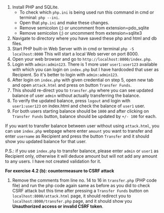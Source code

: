 1. Install PHP and SQLite.
    -   To check which ```php.ini``` is being used run this command in cmd or terminal: ```php --ini```.
    -   Open that ```php.ini``` and make these changes.
    -   Remove semicolon (;) or uncomment from extension=pdo_sqlite
    -   Remove semicolon (;) or uncomment from extension=sqlite3
2. Navigate to directory where you have saved these php and html and db files.
3. Start PHP built-in Web Server with in cmd or terminal
    ```php -S localhost:8000```
    This will start a local Web server on port 8000.
4. Open your web browser and go to ```http://localhost:8000/index.php```.
5. Login with ```admin:admin123```. There is 1 more user ```user1:user123``` available with which you can login on ```index.php``` but I have hardcoded that user as Recipient. So it's better to login with ```admin:admin123```.
6. After login on ```index.php``` with given credential on step 5, open new tab and open ```attack.html``` and press on button ```Transfer Funds```.
7. This should re-direct you to ```transfer.php``` where you can see updated balance of user ```admin``` without actually transferring the balance.
8. To verify the updated balance, press ```logout``` and login with ```user1:user123``` on index.html and check the balance of ```user1``` user. 
9. For both users starting balance should be ```1000``` and after clicking on ```Transfer Funds``` button, balance should be updated by ```+/- 100``` for each.

If you want to transfer balance between user without using ```attack.html```, you can use ```index.php``` webpage where enter ```amount``` you want to transfer and enter ```username``` as Recipient and press the button ```Transfer``` and it should show you updated balance for that user.

P.S.: if you use ```index.php``` to transfer balance, please enter ```admin``` or ```user1``` as Recipient only, otherwise it will deduce amount but will not add any amount to any users. I have not created validation for it.

**For exercise 4.2 (b): countermeasure to CSRF attack**
1. Remove the comments from line no. 14 to 16 in ```transfer.php``` (PHP code file) and run the php code again same as before as you did to check CSRF attack but this time after pressing a ```Transfer Funds``` button on ```localhost:8000/attack.html``` page, it should redirect you to ```localhost:8000/transfer.php``` page, and it should show you **Unauthorized access or invalid CSRF token**.
